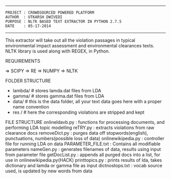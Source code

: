 ****************************************************************************
	PROJECT : CROWDSOURCED POWERED PLATFORM
	AUTHOR  : UTKARSH DWIVEDI
	PURPOSE : NLTK BASED TEXT EXTRACTOR IN PYTHON 2.7.5
	DATE    : 05-17-2014
****************************************************************************

This extractor will take out all the violation passages in typical environmental impact assessment 
and environmental clearances texts.
NLTK library is used along with REGEX, in Python.

REQUIREMENTS 

=> SCIPY
=> RE 
=> NUMPY 
=> NLTK 

FOLDER STRUCTURE
 - lambda/		# stores lamda.dat files from LDA 
 - gamma/		# stores gamma.dat files from LDA 
 - data/		# this is the data folder, all your text data goes here with a proper name convention 
 - res /		# here the corresponding violations are stripped and kept 

FILE STRUCTURE
onlineldavb.py 		:	functions for processing documents, and performing LDA topic modelling 
reTRY.py 	   		:	extracts violations from raw clearance docs 
removeDict.py 		:	purges data off stopwords(english), punctuations, numbers(possible loss of data) 
onlinewikipedia.py  :	controller file for running LDA on data 
PARAMETER_FILE.txt 	:	Contains all modifiable parameters 
nameGen.py 			:	generates filenames of data, results using input from parameter file 
getDocList.py 		:	appends all purged docs into a list, for use in onlinewikipedia.py(HACK) 
printtopics.py 		:	prints results of lda, takes dictionary and lamda or gamma file as input 
dictnostops.txt 	: 	vocab source used, is updated by new words from data 